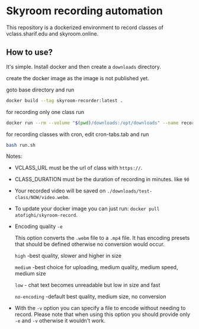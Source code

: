 # Skyroom recording automation

This repository is a dockerized environment to record classes of vclass.sharif.edu and skyroom.online.

## How to use?
It's simple. Install docker and then create a `downloads` directory.

create the docker image as the image is not published yet.

goto base directory and run

```bash
docker build --tag skyroom-recorder:latest .
```

for recording only one class run
```bash
docker run --rm --volume "$(pwd)/downloads:/opt/downloads" --name recorder skyroom-recorder -u VLASS_URL -d CLASS_DURATION -n test-class -e encoding
```

for recording classes with cron, edit cron-tabs.tab and run

```bash
bash run.sh
```

Notes:
 - VCLASS_URL must be the url of class with `https://`.
 - CLASS_DURATION must be the duration of recording in minutes. like `90`
 - Your recorded video will be saved on `./downloads/test-class/NOW/video.webm`.
 - To update your docker image you can just run: `docker pull atofighi/skyroom-record`.
 - Encoding quality `-e`
 
      This option converts the `.webm` file to a `.mp4` file. It has encoding presets that should be defined otherwise no conversion would occur.

      `high` -best quality, slower and higher in size

      `medium` -best choice for uploading, medium quality, medium speed, medium size

      `low` - chat text becomes unreadable but low in size and fast

      `no-encoding` -default best quality, medium size, no conversion
 - With the `-v` option you can specify a file to encode without needing to record. Please note that when using this option you should provide only `-e` and `-v` otherwise it wouldn't work.

